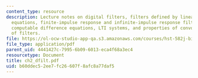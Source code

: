 ```yaml
---
content_type: resource
description: Lecture notes on digital filters, filters defined by linear difference
  equations, finite-impulse response and infinite-impulse response filters, recursively
  computable difference equations, LTI systems, and properties of convolution/combinations
  of filters.
file: https://ol-ocw-studio-app-qa.s3.amazonaws.com/courses/hst-582j-biomedical-signal-and-image-processing-spring-2007/b60ddec52ee7fc26607f8afc8a77daf5_ch2_dfilt.pdf
file_type: application/pdf
parent_uid: 4441427c-7995-6b09-6013-eca4f68a3ec4
resourcetype: Document
title: ch2_dfilt.pdf
uid: b60ddec5-2ee7-fc26-607f-8afc8a77daf5
---
```

